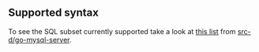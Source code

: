 ## Supported syntax

To see the SQL subset currently supported take a look at [this list](https://github.com/src-d/go-mysql-server/blob/1cffdc13f73985326120abbf1800cc4859ce2a4f/SUPPORTED.md) from [src-d/go-mysql-server](https://github.com/src-d/go-mysql-server).
